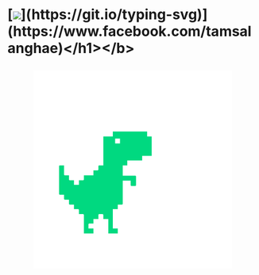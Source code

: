 <b><h1>[![](http://readme-typing-svg.herokuapp.com?color=%2336BCF7&size=24&lines=!!!+Hello+...;I'm+Tam+Tam++%E2%99%A5%EF%B8%8F;Have+a+good+day!)](https://git.io/typing-svg)](https://www.facebook.com/tamsalanghae)</h1></b>
<p align="center">
<a href='https://www.facebook.com/tamsalanghae'>
<img src="https://raw.githubusercontent.com/NoCtrlZ1110/NoCtrlZ1110/master/gif/dino_transparent.gif" alt="tamsalanghae" height=400 />
</p>
</a>
<p align="center">
